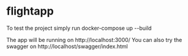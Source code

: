 # flightapp

To test the project simply run docker-compose up --build

The app will be running on http://localhost:3000/
You can also try the swagger on http://localhost/swagger/index.html

